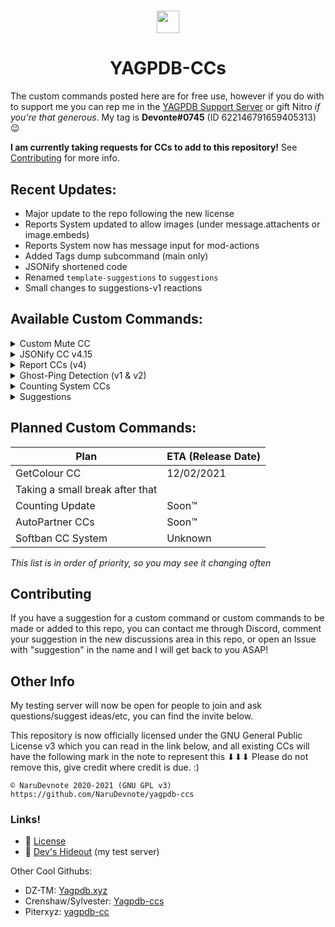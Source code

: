 <h1 align="center"><img src="https://yagpdb.xyz/static/img/avatar.png" height=36px width=36px></img></h1>

<h1 align="center">YAGPDB-CCs</h1>

The custom commands posted here are for free use, however if you do with to support me you can rep me in the [YAGPDB Support Server](https://discord.com/invite/4udtcA5) or gift Nitro *if you're that generous*. My tag is **Devonte#0745** (ID 622146791659405313) 😉

**I am currently taking requests for CCs to add to this repository!** See [Contributing](#Contributing) for more info.

## Recent Updates:
- Major update to the repo following the new license
- Reports System updated to allow images (under message.attachents or image.embeds)
- Reports System now has message input for mod-actions
- Added Tags dump subcommand (main only)
- JSONify shortened code
- Renamed `template-suggestions` to `suggestions`
- Small changes to suggestions-v1 reactions

## Available Custom Commands:
<details>
  <summary>Custom Mute CC</summary>
  <br>
  A selective channel mute custom command that works just like it sounds. It can be edited to also send messages in Mod-Log channels when used.
  <strong>Note:</strong> this CC is no longer supported as there are more efficient versions of this code. Eventually, when there are more CCs added to this repository, this custom command will be removed.
  </br>
</details>

<details>
  <summary>JSONify CC v4.15</summary>
  <br>
  Converts and outputs JSON format of messages, as well as IDs, message types, message snowflake, (etc). Now with a <code>-f</code> flag for a file attachment output and a <code>-j</code> flag for output formatting. Normal codeblock output is also under the JSON codeblock colours. See README.md for more info.
  </br>
</details>

<details>
  <summary>Report CCs (v4)</summary>
  <br>
  A fully functioning reports system with reaction interactions, database storage, admin commands, and a type-out mod action response! You can find out more info in the README.md
  </br>
</details>

<details>
  <summary>Ghost-Ping Detection (v1 & v2)</summary>
  <br>
  An accurate ghost-ping detection custom command with optional double checks, mention checks (for edited messages) and more. Ghost-Ping CCs are purposefully made to be easily edited / interchangeable and can be done under this license (just keep credits please), see README.md fore more info.
  </br>
</details>

<details>
  <summary>Counting System CCs</summary>
  <br>
  An updated, smaller, more efficient version of the counting CCs made by TimCampy118#5636 on Discord, with additional commands, leaderboard pagination, and less lag!
  </br>
</details>

<details>
  <summary>Suggestions</summary>
  <br>
  These are sort-of templates / suggestion systems (not like the general <code>-suggest</code> ones you usually see), currently there is only 1 version:<div><strong>version 1:</strong> This version uses a type-in-chat trigger method to submit suggestions (threshold configurable). Quoting, approving and denying are performed through reactions.</div><strong>version 2:</strong> COMING REALLY SOON™.
  </br>
</details>

## Planned Custom Commands:
Plan | ETA (Release Date)
-----|-----
GetColour CC | 12/02/2021
Taking a small break after that |
Counting Update | Soon™
AutoPartner CCs | Soon™
Softban CC System | Unknown

*This list is in order of priority, so you may see it changing often*

## Contributing
If you have a suggestion for a custom command or custom commands to be made or added to this repo, you can contact me through Discord, comment your suggestion in the new discussions area in this repo, or open an Issue with "suggestion" in the name and I will get back to you ASAP!

## Other Info
My testing server will now be open for people to join and ask questions/suggest ideas/etc, you can find the invite below.

This repository is now officially licensed under the GNU General Public License v3 which you can read in the link below, and all existing CCs will have the following mark in the note to represent this ⬇⬇⬇ Please do not remove this, give credit where credit is due. :)
```
© NaruDevnote 2020-2021 (GNU GPL v3)
https://github.com/NaruDevnote/yagpdb-ccs
```

### Links!
- 📑 [License](https://github.com/NaruDevnote/yagpdb-ccs/blob/master/LICENSE)
- 🌄 [Dev's Hideout](https://discord.gg/KK3HYhbzgG) (my test server)

Other Cool Githubs:
- DZ-TM: [Yagpdb.xyz](https://github.com/DZ-TM/Yagpdb.xyz)
- Crenshaw/Sylvester: [Yagpdb-ccs](https://github.com/Crenshaw1312/Yagpdb-ccs)
- Piterxyz: [yagpdb-cc](https://github.com/Piterxyz/yagpdb-cc)
